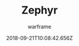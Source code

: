 ---
title: Zephyr
seoTitle: Warframe Zephyr. Zephyr Abilities. Warfame Zephyr Builds
description: Zephyr is in her element while airborne. Her abilities allow her to manipulate air itself.
date: 2018-09-21T10:08:42.656Z
author: warframe
layout: warframes
permalink: /warframes/zephyr/
image: /images/frames/zephyr.jpg
video_url: 2jKR2vbIytM
---